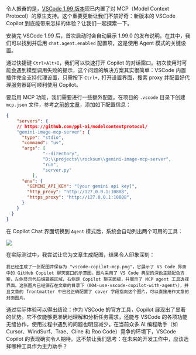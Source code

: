 <!--
title: VSCode Copilot的MCP体验
cover: https://res.cloudinary.com/dkrpg71cx/image/upload/v1744103891/luwxvxnset6ptzrbcgcq.png
summary: 本文详细介绍了VSCode 1.99版本中新增的MCP原生支持特性。通过合理配置代理服务和MCP Server，我们成功启用了VSCode Copilot的强大Agent功能。实际使用体验表明，作为官方工具的VSCode Copilot不仅与VSCode功能深度集成，而且在代码分析上更加准确，使用过程中遇到的问题也更少。
-->

令人振奋的是，[VSCode 1.99 版本](https://code.visualstudio.com/updates/v1_99)现已内置了对 MCP（Model Context Protocol）的原生支持。这个重要更新让我们不禁好奇：新版本的 VSCode Copilot 到底能带来怎样的体验？让我们一起探索一下。

安装完 VSCode 1.99 后，首次启动时会自动展示 1.99.0 的发布说明。在其中，我们可以找到并启用 `chat.agent.enabled` 配置项，这是使用 Agent 模式的关键设置。

通过快捷键 `Ctrl+Alt+I`，我们可以快速打开 Copilot 的对话窗口。初次使用时可能会遇到模型调用失败的提示，这个问题的解决方案其实很简单：VSCode 内置插件完全支持代理设置，只需按下 `Ctrl+,` 打开设置界面，搜索 proxy 并配置好代理服务器即可顺利使用 Copilot。

要启用 MCP 功能，我们需要进行一些额外配置。在项目的 `.vscode` 目录下创建 `mcp.json` 文件，参考[之前的文章](https://yylives.cc/2025/03/19/002-create-gemini-image-mcp-server/)，添加如下配置信息：

```json
{
    "servers": {
    // https://github.com/ppl-ai/modelcontextprotocol/
    "gemini-image-mcp-server": {
      "type": "stdio",
      "command": "uv",
      "args": [
              "--directory",
              "D:\\projects\\rocksun\\gemini-image-mcp-server",
              "run",
              "server.py"
          ],
      "env": {
        "GEMINI_API_KEY": "[your gemini api key]",
        "http_proxy": "http://127.0.0.1:10808",
        "https_proxy": "http://127.0.0.1:10808",
      }
    }
  }
}
```

在 Copilot Chat 界面切换到 `Agent` 模式后，系统会自动列出两个可用的工具：

![](https://res.cloudinary.com/dkrpg71cx/image/upload/v1744103881/flfpnemc1yekafmclodp.png)

在实际测试中，我尝试让它为文章生成配图，结果令人印象深刻：

```
我已经生成了一张配图并保存为 "vscode-copilot-mcp.png"，它展示了 VS Code 界面中的 GitHub Copilot 聊天窗口的示意图。图片采用了 VS Code 典型的深色主题配色方案，左侧显示代码编辑器区域，右侧是 Copilot 聊天面板，并展示了 MCP agent 工具选择界面。这张图片已经保存在文章的目录下（004-use-vscode-copilot-with-agent\），并且文章的 frontmatter 中已经正确配置了 cover 字段指向这个图片，可以直接用作文章的封面图片。
```

通过实际体验可以得出结论：作为 VSCode 的官方工具，Copilot 展现出了显著的优势。它不仅能够更准确地理解和分析任务需求，还能与 VSCode 的各项功能无缝协作，使用过程中遇到的问题也明显减少。在当前众多 AI 编程助手（如 Cursor、WindSurf、Trae、Cline 和 Roo Code）竞争的环境下，VSCode Copilot 的表现确实令人期待。这不禁让我们思考：在未来的开发工作中，应该选择哪种工具作为主力助手？